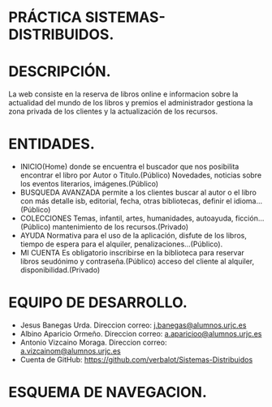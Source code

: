# PRÁCTICA SISTEMAS-DISTRIBUIDOS.

# DESCRIPCIÓN.
La web consiste en la reserva de libros online e informacion sobre la actualidad del mundo de los libros y premios el administrador gestiona la zona privada de los clientes y la actualización de los recursos. 

# ENTIDADES.
  - INICIO(Home) donde se encuentra el buscador que nos posibilita encontrar el libro por Autor o Titulo.(Público) 
 Novedades, noticias sobre los eventos literarios, imágenes.(Público)
  - BUSQUEDA AVANZADA permite a los clientes buscar al autor o el libro con más detalle isb, editorial, fecha, otras bibliotecas,
 definir el idioma...(Público)
  - COLECCIONES Temas, infantil, artes, humanidades, autoayuda, ficción...(Público)
 mantenimiento de los recursos.(Privado)
  - AYUDA Normativa para el uso de la aplicación, disfute de los libros, tiempo de espera para el alquiler, penalizaciones...(Público).
  - MI CUENTA Es obligatorio inscribirse en la biblioteca para reservar libros seudónimo y contraseña.(Público)
 acceso del cliente al alquiler, disponibilidad.(Privado)
 
 # EQUIPO DE DESARROLLO.
 
  - Jesus Banegas Urda. Direccion correo: j.banegas@alumnos.urjc.es
  - Albino Aparicio Ormeño. Direccion correo: a.aparicioo@alumnos.urjc.es
  - Antonio Vizcaino Moraga. Direccion correo: a.vizcainom@alumnos.urjc.es
  - Cuenta de GitHub: https://github.com/verbalot/Sistemas-Distribuidos
  
# ESQUEMA DE NAVEGACION.
 
  
